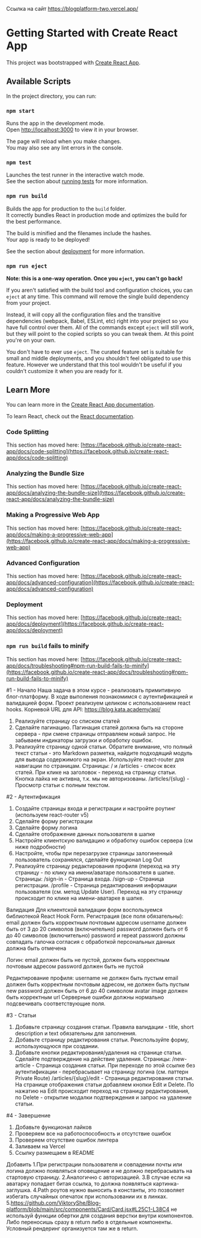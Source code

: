 Ссылка на сайт https://blogplatform-two.vercel.app/
# Getting Started with Create React App

This project was bootstrapped with [Create React App](https://github.com/facebook/create-react-app).

## Available Scripts

In the project directory, you can run:

### `npm start`

Runs the app in the development mode.\
Open [http://localhost:3000](http://localhost:3000) to view it in your browser.

The page will reload when you make changes.\
You may also see any lint errors in the console.

### `npm test`

Launches the test runner in the interactive watch mode.\
See the section about [running tests](https://facebook.github.io/create-react-app/docs/running-tests) for more information.

### `npm run build`

Builds the app for production to the `build` folder.\
It correctly bundles React in production mode and optimizes the build for the best performance.

The build is minified and the filenames include the hashes.\
Your app is ready to be deployed!

See the section about [deployment](https://facebook.github.io/create-react-app/docs/deployment) for more information.

### `npm run eject`

**Note: this is a one-way operation. Once you `eject`, you can't go back!**

If you aren't satisfied with the build tool and configuration choices, you can `eject` at any time. This command will remove the single build dependency from your project.

Instead, it will copy all the configuration files and the transitive dependencies (webpack, Babel, ESLint, etc) right into your project so you have full control over them. All of the commands except `eject` will still work, but they will point to the copied scripts so you can tweak them. At this point you're on your own.

You don't have to ever use `eject`. The curated feature set is suitable for small and middle deployments, and you shouldn't feel obligated to use this feature. However we understand that this tool wouldn't be useful if you couldn't customize it when you are ready for it.

## Learn More

You can learn more in the [Create React App documentation](https://facebook.github.io/create-react-app/docs/getting-started).

To learn React, check out the [React documentation](https://reactjs.org/).

### Code Splitting

This section has moved here: [https://facebook.github.io/create-react-app/docs/code-splitting](https://facebook.github.io/create-react-app/docs/code-splitting)

### Analyzing the Bundle Size

This section has moved here: [https://facebook.github.io/create-react-app/docs/analyzing-the-bundle-size](https://facebook.github.io/create-react-app/docs/analyzing-the-bundle-size)

### Making a Progressive Web App

This section has moved here: [https://facebook.github.io/create-react-app/docs/making-a-progressive-web-app](https://facebook.github.io/create-react-app/docs/making-a-progressive-web-app)

### Advanced Configuration

This section has moved here: [https://facebook.github.io/create-react-app/docs/advanced-configuration](https://facebook.github.io/create-react-app/docs/advanced-configuration)

### Deployment

This section has moved here: [https://facebook.github.io/create-react-app/docs/deployment](https://facebook.github.io/create-react-app/docs/deployment)

### `npm run build` fails to minify

This section has moved here: [https://facebook.github.io/create-react-app/docs/troubleshooting#npm-run-build-fails-to-minify](https://facebook.github.io/create-react-app/docs/troubleshooting#npm-run-build-fails-to-minify)

#1 - Начало
Наша задача в этом курсе - реализовать примитивную блог-платформу. В ходе выполения познакомимся с аутентификацией и валидацией форм.
Проект реализуем целиком с использованием react hooks.
Корневой URL для API: https://blog.kata.academy/api/
1. Реализуйте страницу со списком статей
2. Сделайте пагинацию. Пагинация статей должна быть на стороне сервера - при смене страницы отправляем новый запрос. Не забываем индикаторы загрузки и обработку ошибок.
3. Реализуйте страницу одной статьи. Обратите внимание, что полный текст статьи - это Markdown разметка, найдите подходящий модуль для вывода содержимого на экран.
Используйте react-router для навигации по страницам.
Страницы:
/ и /articles - список всех статей. При клике на заголовок - переход на страницу статьи. Кнопка лайка не активна, т.к. мы не авторизованы.
/articles/{slug} - Просмотр статьи с полным текстом.

#2 - Аутентификация
1. Создайте страницы входа и регистрации и настройте роутинг (используем react-router v5)
2. Сделайте форму регистрации
3. Сделайте форму логина
4. Сделайте отображение данных пользователя в шапке
5. Настройте клиентскую валидацию и обработку ошибок сервера (см ниже подробности)
6. Настройте, чтобы при перезагрузке страницы залогиненный пользователь сохранялся, сделайте функционал Log Out
7. Реализуйте страницу редактирования профиля (переход на эту страницу - по клику на имени/аватаре пользователя в шапке.
Страницы:
/sign-in - Страница входа.
/sign-up - Страница регистрации.
/profile - Страница редактирования информации пользователя (см. метод Update User). Переход на эту страницу происходит по клике на имени-аватарке в шапке.

Валидация
Для клиентской валидации форм воспользуемся библиотекой React Hook Form.
Регистрация (все поля обязательны):
email должен быть корректным почтовым адресом
username должен быть от 3 до 20 символов (включительно)
password должен быть от 6 до 40 символов (включительно)
password и repeat password должны совпадать
галочка согласия с обработкой персональных данных должна быть отмечена

Логин:
email должен быть не пустой, должен быть корректным почтовым адресом
password должен быть не пустой

Редактирование профиля:
username не должен быть пустым
email должен быть корректным почтовым адресом, не должен быть пустым
new password должен быть от 6 до 40 символом
avatar image должен быть корректным url
Серверные ошибки должны нормально подсвечивать соответствующие поля.

#3 - Статьи
1. Добавьте страницу создания статьи. Правила валидации - title, short description и text обязательны для заполнения.
2. Добавьте страницу редактирования статьи. Реиспользуйте форму, использующуюся при создании.
3. Добавьте кнопки редактирования/удаления на странице статьи. Сделайте подтверждение на действие удаления.
Страницы:
/new-article - Страница создания статьи. При переходе по этой ссылке без аутентификации - перебрасывает на страницу логина (см. паттерн Private Route)
/articles/{slug}/edit - Страница редактирования статьи.
На странице отображения статьи добавляем кнопки Edit и Delete. По нажатию на Edit происходит переход на страницу редактирования, по Delete - открытие модалки подтверждения и запрос на удаление статьи.

#4 - Завершение
1. Добавьте функционал лайков
2. Проверяем все на работоспособность и отсутствие ошибок
3. Проверяем отсутствие ошибок линтера
4. Заливаем на Vercel
5. Ссылку размещаем в README

Добавить
1.При регистрации пользователя и совпадении почты или логина должно появляться оповещение и не должно перебрасывать на стартовую страницу.
2.Аналогично с авторизацией.
3.В случае если на аватарку попадает битая ссылка, то должна появляться картинка-заглушка.
4.Path роутов нужно выносить в константы, это позволяет избегать случайных опечаток при использовании их в линках.
5.https://github.com/ViktoryShe/Blog-platform/blob/main/src/components/Card/Card.jsx#L25C1-L38C4 не используй функции обертки для создания верстки внутри компонентов. Либо переносишь сразу в return либо в отдельные компоненты. Условный рендеринг организуется там же в return.